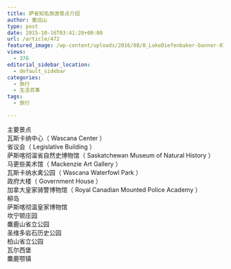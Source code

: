 ```yaml
---
title: 萨省知名旅游景点介绍
author: 童远山
type: post
date: 2015-10-16T03:41:28+00:00
url: /article/472
featured_image: /wp-content/uploads/2016/08/0_LakeDiefenbaker-banner-01_l-220x84.jpg
views:
  - 376
editorial_sidebar_location:
  - default_sidebar
categories:
  - 旅行
  - 生活百事
tags:
  - 旅行

---
```

主要景点  
瓦斯卡纳中心（ Wascana Center ）  
省议会（ Legislative Building ）  
萨斯喀彻温省自然史博物馆（ Saskatchewan Museum of Natural History ）  
马更些美术馆（ Mackenzie Art Gallery ）  
瓦斯卡纳水禽公园（ Wascana Waterfowl Park ）  
政府大楼（ Government House ）  
加拿大皇家骑警博物馆（ Royal Canadian Mounted Police Academy ）  
柳岛  
萨斯喀彻温皇家博物馆  
坎宁顿庄园  
麋鹿山省立公园  
圣维多岩石历史公园  
柏山省立公园  
瓦尔西堡  
麋鹿颚镇